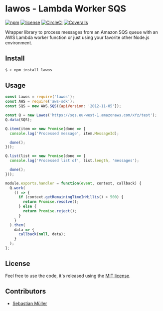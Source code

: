 # lawos - Lambda Worker SQS

[![npm](https://img.shields.io/npm/v/lawos.svg)](https://www.npmjs.com/package/lawos)
[![license](https://img.shields.io/github/license/sbstjn/lawos.svg)](https://github.com/sbstjn/lawos/blob/master/LICENSE.md)
[![CircleCI](https://img.shields.io/circleci/project/github/sbstjn/lawos/master.svg)](https://circleci.com/gh/sbstjn/lawos)
[![Coveralls](https://img.shields.io/coveralls/sbstjn/lawos.svg)](https://coveralls.io/github/sbstjn/lawos)

Wrapper library to process messages from an Amazon SQS queue with an AWS Lambda worker function or just using your favorite other Node.js environment.

## Install

```bash
$ > npm install lawos
```

## Usage

```js
const Lawos = require('lawos');
const AWS = require('aws-sdk');
const SQS = new AWS.SQS({apiVersion: '2012-11-05'});

const Q = new Lawos('https://sqs.eu-west-1.amazonaws.com/xYz/test');
Q.data(SQS);

Q.item(item => new Promise(done => {
  console.log('Processed message', item.MessageId);

  done();
}));

Q.list(list => new Promise(done => {
  console.log('Processed list of', list.length, 'messages');

  done();
}));

module.exports.handler = function(event, context, callback) {
  Q.work(
    () => {
      if (context.getRemainingTimeInMillis() > 500) {
        return Promise.resolve();
      } else {
        return Promise.reject();
      }
    }
  ).then(
    data => {
      callback(null, data);
    }
  );
};
```

## License

Feel free to use the code, it's released using the [MIT license](https://github.com/sbstjn/lawos/blob/master/LICENSE.md).

## Contributors

- [Sebastian Müller](https://sbstjn.com)

